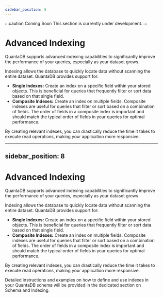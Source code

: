 ```yaml
---
sidebar_position: 8
---
```


:::caution Coming Soon
This section is currently under development.
:::

# Advanced Indexing

QuantaDB supports advanced indexing capabilities to significantly improve the performance of your queries, especially as your dataset grows.

Indexing allows the database to quickly locate data without scanning the entire dataset. QuantaDB provides support for:

- **Single Indexes:** Create an index on a specific field within your stored objects. This is beneficial for queries that frequently filter or sort data based on that single field.
- **Composite Indexes:** Create an index on multiple fields. Composite indexes are useful for queries that filter or sort based on a combination of fields. The order of fields in a composite index is important and should match the typical order of fields in your queries for optimal performance.

By creating relevant indexes, you can drastically reduce the time it takes to execute read operations, making your application more responsive.

---
sidebar_position: 8
---

# Advanced Indexing

QuantaDB supports advanced indexing capabilities to significantly improve the performance of your queries, especially as your dataset grows.

Indexing allows the database to quickly locate data without scanning the entire dataset. QuantaDB provides support for:

- **Single Indexes:** Create an index on a specific field within your stored objects. This is beneficial for queries that frequently filter or sort data based on that single field.
- **Composite Indexes:** Create an index on multiple fields. Composite indexes are useful for queries that filter or sort based on a combination of fields. The order of fields in a composite index is important and should match the typical order of fields in your queries for optimal performance.

By creating relevant indexes, you can drastically reduce the time it takes to execute read operations, making your application more responsive.

Detailed instructions and examples on how to define and use indexes in your QuantaDB schema will be provided in the dedicated section on Schema and Indexing. 